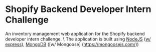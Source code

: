 # Shopify Backend Developer Intern Challenge

An inventory management web application for the Shopify backend developer intern challenge. \\
The application is built using [NodeJS](https://nodejs.org/en/) ([w/ express](https://expressjs.com/)), [MongoDB](https://www.mongodb.com/) ([w/ Mongoose] (https://mongoosejs.com/))
